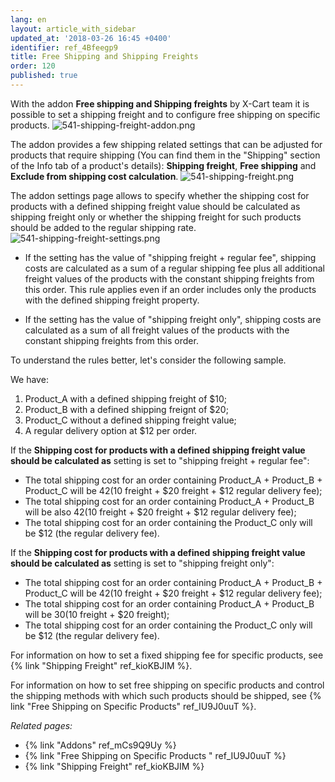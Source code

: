 ```yaml
---
lang: en
layout: article_with_sidebar
updated_at: '2018-03-26 16:45 +0400'
identifier: ref_4Bfeegp9
title: Free Shipping and Shipping Freights
order: 120
published: true
---
```

With the addon **Free shipping and Shipping freights** by X-Cart team it is possible to set a shipping freight and to configure free shipping on specific products. 
   ![541-shipping-freight-addon.png]({{site.baseurl}}/attachments/ref_4Bfeegp9/541-shipping-freight-addon.png)
   
The addon provides a few shipping related settings that can be adjusted for products that require shipping (You can find them in the "Shipping" section of the Info tab of a product's details): **Shipping freight**,  **Free shipping** and **Exclude from shipping cost calculation**.
  ![541-shipping-freight.png]({{site.baseurl}}/attachments/ref_4Bfeegp9/541-shipping-freight.png)

The addon settings page allows to specify whether the shipping cost for products with a defined shipping freight value should be calculated as shipping freight only or whether the shipping freight for such products should be added to the regular shipping rate.
   ![541-shipping-freight-settings.png]({{site.baseurl}}/attachments/ref_4Bfeegp9/541-shipping-freight-settings.png)
   
   * If the setting has the value of "shipping freight + regular fee", shipping costs are calculated as a sum of a regular shipping fee plus all additional freight values of the products with the constant shipping freights from this order. This rule applies even if an order includes only the products with the defined shipping freight property.
   
   * If the setting has the value of "shipping freight only", shipping costs are calculated as a sum of all freight values of the products with the constant shipping freights from this order. 
   
   To understand the rules better, let's consider the following sample.
   
   We have:
   1. Product_A with a defined shipping freight of $10;
   2. Product_B with a defined shipping freignt of $20;
   3. Product_C without a defined shipping freight value;
   4. A regular delivery option at $12 per order.
   
   If the **Shipping cost for products with a defined shipping freight value should be calculated as** setting is set to "shipping freight + regular fee":
   * The total shipping cost for an order containing Product_A + Product_B + Product_C will be $42 ($10 freight + $20 freight + $12 regular delivery fee);
   * The total shipping cost for an order containing Product_A + Product_B will be also $42 ($10 freight + $20 freight + $12 regular delivery fee);
   * The total shipping cost for an order containing the Product_C only will be $12 (the regular delivery fee).
   
   If the **Shipping cost for products with a defined shipping freight value should be calculated as** setting is set to "shipping freight only":
   * The total shipping cost for an order containing Product_A + Product_B + Product_C will be $42 ($10 freight + $20 freight + $12 regular delivery fee);
   * The total shipping cost for an order containing Product_A + Product_B will be $30 ($10 freight + $20 freight);
   * The total shipping cost for an order containing the Product_C only will be $12 (the regular delivery fee).

For information on how to set a fixed shipping fee for specific products, see {% link "Shipping Freight" ref_kioKBJIM %}.

For information on how to set free shipping on specific products and control the shipping methods with which such products should be shipped, see {% link "Free Shipping on Specific Products" ref_IU9J0uuT %}.


_Related pages:_

   * {% link "Addons" ref_mCs9Q9Uy %}
   * {% link "Free Shipping on Specific Products " ref_IU9J0uuT %}
   * {% link "Shipping Freight" ref_kioKBJIM %}
